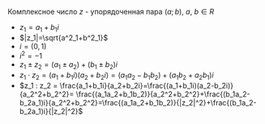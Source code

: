 Комплексное число $z$ - упорядоченная пара $(a;b)$, $a,\ b \in R$
- $z_1 = a_1+b_1i$
- $|z_1|=\sqrt{a^2_1+b^2_1}$ 
- $i=(0,1)$
- $i^2=-1$
- $z_1\pm z_2=(a_1\pm a_2) + (b_1\pm b_2)i$
- $z_1 \cdot z_2= (a_1+b_1i)(a_2+b_2i)=(a_1a_2-b_1b_2)+(a_1b_2+a_2b_1)i$
- $z_1 : z_2 = \frac{a_1+b_1i}{a_2+b_2i}=\frac{(a_1+b_1i)(a_2-b_2i)}{a_2^2+b_2^2}= \frac{(a_1a_2+b_1b_2)}{a_2^2+b_2^2}+\frac{(b_1a_2-b_2a_1)i}{a_2^2+b_2^2}=\frac{(a_1a_2+b_1b_2)}{|z_2|^2}+\frac{(b_1a_2-b_2a_1)i}{|z_2|^2}$ 

